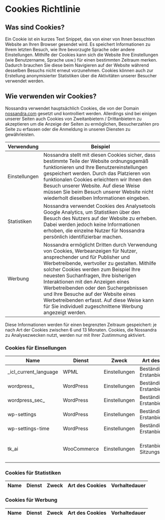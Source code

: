 # Cookies Richtlinie

## Was sind Cookies?
Ein Cookie ist ein kurzes Text Snippet, das von einer von Ihnen besuchten Website an Ihren Browser gesendet wird. Es speichert Informationen zu Ihrem letzten Besuch, wie Ihre bevorzugte Sprache oder andere Einstellungen. Mithilfe der Cookies kann sich die Website Ihre Einstellungen (wie Benutzername, Sprache usw.) für einen bestimmten Zeitraum merken. Dadurch brauchen Sie diese beim Navigieren auf der Website während desselben Besuchs nicht erneut vorzunehmen. Cookies können auch zur Erstellung anonymisierter Statistiken über die Aktivitäten unserer Besucher verwendet werden.

## Wie verwenden wir Cookies?
Nossandra verwendet hauptsächlich Cookies, die von der Domain [nossandra.com](nossandra.com) gesetzt und kontrolliert werden. Allerdings sind bei einigen unserer Seiten auch Cookies von Zweitanbietern / Drittanbietern zu akzeptieren um die Anzeige der Seiten zu ermöglichen, Besucherzahlen pro Seite zu erfassen oder die Anmeldung in unseren Diensten zu gewährleisten.

| Verwendung | Beispiel |
| --- | --- |
| Einstellungen | Nossandra stellt mit diesen Cookies sicher, dass bestimmte Teile der Website ordnungsgemäß funktionieren und Ihre Benutzereinstellungen gespeichert werden. Durch das Platzieren von funktionalen Cookies erleichtern wir Ihnen den Besuch unserer Website. Auf diese Weise müssen Sie beim Besuch unserer Website nicht wiederholt dieselben Informationen eingeben. |
| Statistiken | Nossandra verwendet Cookies des Analysetools Google Analytics, um Statistiken über den Besuch des Nutzers auf der Website zu erheben. Dabei werden jedoch keine Informationen erhoben, die einzelne Nutzer für Nossandra persönlich identifizierbar machen. |
| Werbung | Nossandra ermöglicht Dritten durch Verwendung von Cookies, Werbeanzeigen für Nutzer, ansprechender und für Publisher und Werbetreibende, wertvoller zu gestalten. Mithilfe solcher Cookies werden zum Beispiel Ihre neuesten Suchanfragen, Ihre bisherigen Interaktionen mit den Anzeigen eines Werbetreibenden oder den Suchergebnissen und Ihre Besuche auf der Website eines Werbetreibenden erfasst. Auf diese Weise kann für Sie individuell zugeschnittene Werbung angezeigt werden. |

Diese Informationen werden für einen begrenzten Zeitraum gespeichert: je nach Art der Cookies zwischen 6 und 13 Monaten. Cookies, die Nossandra zu Analysezwecken nutzt, werden nur mit Ihrer Zustimmung aktiviert.

### Cookies für Einsellungen
| Name | Dienst | Zweck | Art des Cookies | Vorhaltedauer |
| --- | --- | --- | --- | --- |
| \_icl_current_language | WPML | Einstellungen | Beständiges Erstanbietercookie | 1 Tag |
| wordpress_ | WordPress | Einstellungen | Beständiges Erstanbietercookie | 3 Monate |
| wordpress_sec_ | WordPress | Einstellungen | Beständiges Erstanbietercookie | 15 Tage |
| wp-settings | WordPress | Einstellungen | Beständiges Erstanbietercookie | 1 Jahr |
| wp-settings-time | WordPress | Einstellungen | Beständiges Erstanbietercookie | 1 Jahr |
| tk_ai | WooCommerce | Einstellungen | Erstanbieter-Sitzungscookie | wird nach Verlassen des Browsers gelöscht |

### Cookies für Statistiken
| Name | Dienst | Zweck | Art des Cookies | Vorhaltedauer |
| --- | --- | --- | --- | --- |

### Cookies für Werbung
| Name | Dienst | Zweck | Art des Cookies | Vorhaltedauer |
| --- | --- | --- | --- | --- |
